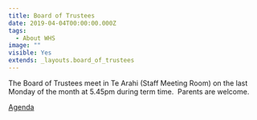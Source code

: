 ```yaml
---
title: Board of Trustees
date: 2019-04-04T00:00:00.000Z
tags:
  - About WHS
image: ""
visible: Yes
extends: _layouts.board_of_trustees
---
```

The Board of Trustees meet in Te Arahi (Staff Meeting Room) on the last Monday of the month at 5.45pm during term time.  Parents are welcome.

[Agenda](https://res.cloudinary.com/whanganuihigh/image/upload/v1590638799/BoT/Website_Agenda.docx.pdf)